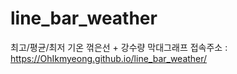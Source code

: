 # line_bar_weather
최고/평균/최저 기온 꺾은선 + 강수량 막대그래프 
접속주소 : https://OhIkmyeong.github.io/line_bar_weather/
